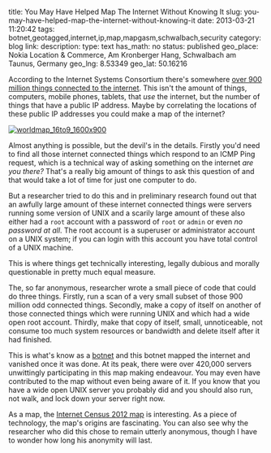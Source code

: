 title: You May Have Helped Map The Internet Without Knowing It
slug: you-may-have-helped-map-the-internet-without-knowing-it
date: 2013-03-21 11:20:42
tags: botnet,geotagged,internet,ip,map,mapgasm,schwalbach,security
category: blog
link: 
description: 
type: text
has_math: no
status: published
geo_place: Nokia Location & Commerce, Am  Kronberger Hang, Schwalbach am Taunus, Germany
geo_lng: 8.53349
geo_lat: 50.16216

According to the Internet Systems Consortium there's somewhere [over 900 million things connected to the internet](https://www.isc.org/solutions/survey "https://www.isc.org/solutions/survey"). This isn't the amount of things, computers, mobile phones, tablets, that *use* the internet, but the number of things that have a public IP address. Maybe by correlating the locations of these public IP addresses you could make a map of the internet?

<!-- TEASER_END -->

[![worldmap_16to9_1600x900](/wp-content/uploads/2013/03/worldmap_16to9_1600x900.png)](https://internetcensus2012.bitbucket.org/images.html "https://internetcensus2012.bitbucket.org/images.html")

Almost anything is possible, but the devil's in the details. Firstly you'd need to find all those internet connected things which respond to an ICMP Ping request, which is a technical way of asking something on the internet *are you there?* That's a really big amount of things to ask this question of and that would take a lot of time for just one computer to do. 

But a researcher tried to do this and in preliminary research found out that an awfully large amount of these internet connected things were servers running some version of UNIX and a scarily large amount of these also either had a `root` account with a password of `root` or `admin` or even *no password at all*. The root account is a superuser or administrator account on a UNIX system; if you can login with this account you have total control of a UNIX machine.

This is where things get technically interesting, legally dubious and morally questionable in pretty much equal measure.

The, so far anonymous, researcher wrote a small piece of code that could do three things. Firstly, run a scan of a very small subset of those 900 million odd connected things. Secondly, make a copy of itself on another of those connected things which were running UNIX and which had a wide open root account. Thirdly, make that copy of itself, small, unnoticeable, not consume too much system resources or bandwidth and delete itself after it had finished.

This is what's know as a [botnet](https://en.wikipedia.org/wiki/Botnet "https://en.wikipedia.org/wiki/Botnet") and this botnet mapped the internet and vanished once it was done. At its peak, there were over 420,000 servers unwittingly participating in this map making endeavour. You may even have contributed to the map without even being aware of it. If you know that you have a wide open UNIX server you probably did and you should also run, not walk, and lock down your server right now.

As a map, the [Internet Census 2012 map](https://internetcensus2012.bitbucket.org/paper.html "https://internetcensus2012.bitbucket.org/paper.html") is interesting. As a piece of technology, the map's origins are fascinating. You can also see why the researcher who did this chose to remain utterly anonymous, though I have to wonder how long his anonymity will last.






